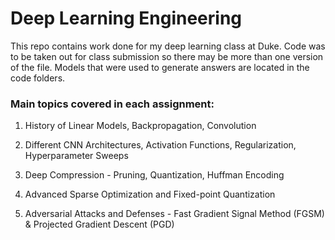 # Deep Learning Engineering

This repo contains work done for my deep learning class at Duke. Code was to be taken out for class submission so there may be more than one version of the file. 
Models that were used to generate answers are located in the code folders.

### Main topics covered in each assignment:

1. History of Linear Models, Backpropagation, Convolution
 
2. Different CNN Architectures, Activation Functions, Regularization, Hyperparameter Sweeps

3. Deep Compression - Pruning, Quantization, Huffman Encoding

4. Advanced Sparse Optimization and Fixed-point Quantization

5. Adversarial Attacks and Defenses - Fast Gradient Signal Method (FGSM) & Projected Gradient Descent (PGD)

